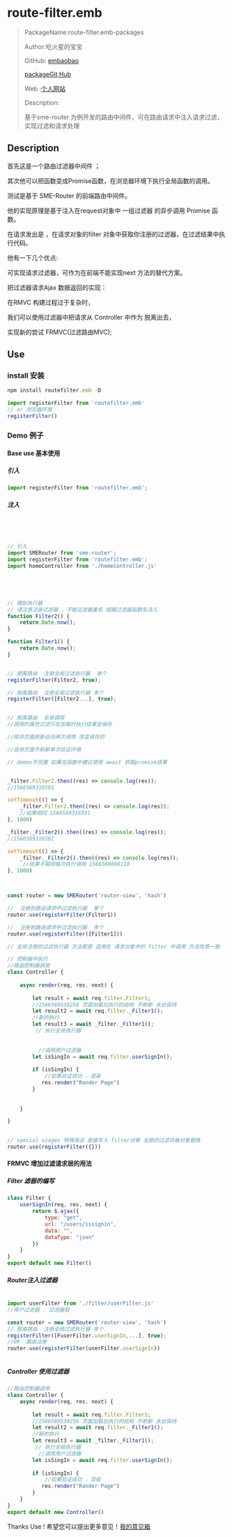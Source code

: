 

# route-filter.emb

>   PackageName:route-filter.emb-packages
>
>   Author:吃火星的宝宝
>
>   GitHub:  [embaobao](https://github.com/embaobao/)
>
>   [packageGit Hub](https://github.com/embaobao/route-filter.emb-packages)
>
>   Web :[个人网站](https://embaobao.cn)
>
>   Description:
>
>   基于sme-router 为例开发的路由中间件，可在路由请求中注入请求过滤，实现过滤和请求处理



## Description

首先这是一个路由过滤器中间件 ；

其次他可以把函数变成Promise函数，在浏览器环境下执行全局函数的调用。

测试是基于 SME-Router 的前端路由中间件。

他的实现原理是基于注入在request对象中 一组过滤器 的异步调用 Promise 函数。

在请求发出是 ，在请求对象的filter 对象中获取你注册的过滤器，在过滤结果中执行代码。

他有一下几个优点:

可实现请求过滤器，可作为在前端不能实现next 方法的替代方案。

把过滤器请求Ajax 数据返回的实现：

在RMVC 构建过程过于复杂时，

我们可以使用过滤器中把请求从 Controller 中作为 脱离出去，

实现新的尝试 FRMVC(过滤路由MVC);

## Use

###  install 安装

```javascript
npm install routefilter.emb -D

import registerFilter from 'routefilter.emb'
// or 浏览器环境
registerFilter()
```

### Demo  例子

#### Base use 基本使用

##### 引入

```javascript
import registerFilter from 'routefilter.emb';
```



##### 注入

```javascript




// 引入
import SMERouter from 'sme-router';
import registerFilter from 'routefilter.emb';
import homeController from './homeController.js'





// 模拟执行器
// 请注意注册过滤器 ，不能过滤器重名 根据过滤器函数名注入
function Filter2() {
    return Date.now();
}

function Filter1() {
    return Date.now();
}


// 脱离路由  注册全局过滤执行器  单个
registerFilter(Filter2, true);

// 脱离路由  注册全局过滤执行器 多个
registerFilter([Filter2...], true);


// 脱离路由  全局调用
//调用的属性过滤只在加载时执行结果会保存 

//除非页面刷新自动再次调用 改变保存的

//适用页面不刷新单次验证环境 

// demon不优雅 如果在函数中建议使用 await 获取promise结果


_filter.Filter2.then((res) => console.log(res));
//1566569316591

setTimeout(() => {
    _filter.Filter2.then((res) => console.log(res));
    //结果相同 1566569316591
}, 1000)

_filter._Filter2().then((res) => console.log(res));
//1566569316591

setTimeout(() => {
    _filter._Filter2().then((res) => console.log(res));
     //结果不相同每次执行调用 1566568698118
}, 1000)



const router = new SMERouter('router-view', 'hash')

//  注册到路由请求中过滤执行器  单个
router.use(registerFilter(Filter1))

//  注册到路由请求中过滤执行器  多个
router.use(registerFilter([Filter1]))

// 全局注册的过滤执行器 方法都是 适用在 请求对象中的 filter 中调用 方法性质一致

// 控制器中执行    
//路由控制器调用
class Controller {
    
    async render(req, res, next) {
      
        let result = await req.filter.Filter1;
        //1566569530256 页面加载后执行的结构 不刷新 永远保持
        let result2 = await req.filter._Filter1();
        //新的执行
        let result3 = await _filter._Filter1();
         // 执行全局执行器
        
        
          //调用用户过滤器
        let isSingIn = await req.filter.userSignIn();
        
        if (isSingIn) {
            //如果验证成功 ，渲染
           res.render("Rander Page")
        }
        
       
    }

}
   

// special usages 特殊用法 直接写入 filter对象 全局的过滤将被对象替换
router.use(registerFilter({}))

```

#### FRMVC 增加过滤请求层的用法

##### Filter  滤器的编写

```javascript
class Filter {
    userSignIn(req, res, next) {
        return $.ajax({
            type: "get",
            url: "/users/issignin",
            data: "",
            dataType: "json"
        })
    }
}
export default new Filter()
```

#####  Router注入过滤器

```javascript

import userFilter from './filter/userFilter.js'
//用户过滤器 . 过滤器层 

const router = new SMERouter('router-view', 'hash')
// 脱离路由  注册全局过滤执行器 多个
registerFilter([FuserFilter.userSignIn,...], true);
//OR  路由注册
router.use(registerFilter(userFilter.userSignIn))



```

##### Controller 使用过滤器

```javascript
//路由控制器调用
class Controller {   
    async render(req, res, next) {
      
        let result = await req.filter.Filter1;
        //1566569530256 页面加载后执行的结构 不刷新 永远保持
        let result2 = await req.filter._Filter1();
        //新的执行
        let result3 = await _filter._Filter1();
         // 执行全局执行器
          //调用用户过滤器
        let isSingIn = await req.filter.userSignIn();
        
        if (isSingIn) {
            //如果验证成功 ，渲染
           res.render("Rander Page")
        }  
    }
}
export default new Controller()
```





Thanks Use ! 希望您可以提出更多意见！[我的意见箱]( https://embaobao.cn)






